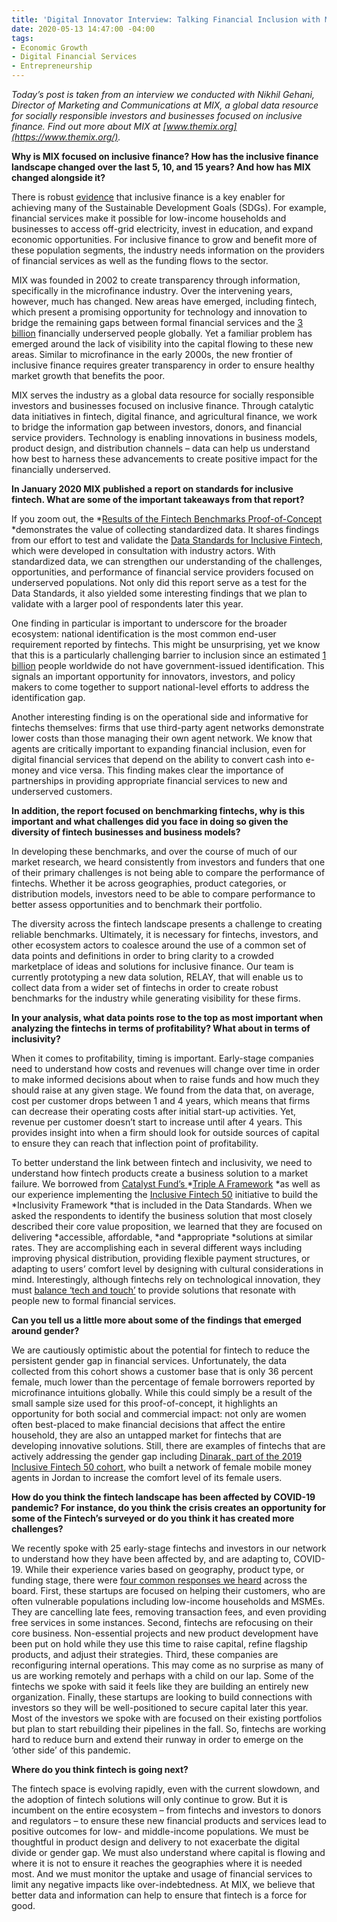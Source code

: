 ```yaml
---
title: 'Digital Innovator Interview: Talking Financial Inclusion with MIX'
date: 2020-05-13 14:47:00 -04:00
tags:
- Economic Growth
- Digital Financial Services
- Entrepreneurship
---
```


*Today’s post is taken from an interview we conducted with Nikhil Gehani, Director of Marketing and Communications at MIX, a global data resource for socially responsible investors and businesses focused on inclusive finance. Find out more about MIX at [www.themix.org](https://www.themix.org/).*

**Why is MIX focused on inclusive finance? How has the inclusive finance landscape changed over the last 5, 10, and 15 years? And how has MIX changed alongside it?**

There is robust [evidence](https://nextbillion.net/global-findex-sdgs-financial-inclusion/) that inclusive finance is a key enabler for achieving many of the Sustainable Development Goals (SDGs). For example, financial services make it possible for low-income households and businesses to access off-grid electricity, invest in education, and expand economic opportunities. For inclusive finance to grow and benefit more of these population segments, the industry needs information on the providers of financial services as well as the funding flows to the sector.

MIX was founded in 2002 to create transparency through information, specifically in the microfinance industry. Over the intervening years, however, much has changed. New areas have emerged, including fintech, which present a promising opportunity for technology and innovation to bridge the remaining gaps between formal financial services and the [3 billion](https://www.accion.org/four-ways-we-can-empower-financially-underserved-people-and-businesses) financially underserved people globally. Yet a familiar problem has emerged around the lack of visibility into the capital flowing to these new areas. Similar to microfinance in the early 2000s, the new frontier of inclusive finance requires greater transparency in order to ensure healthy market growth that benefits the poor.

MIX serves the industry as a global data resource for socially responsible investors and businesses focused on inclusive finance. Through catalytic data initiatives in fintech, digital finance, and agricultural finance, we work to bridge the information gap between investors, donors, and financial service providers. Technology is enabling innovations in business models, product design, and distribution channels – data can help us understand how best to harness these advancements to create positive impact for the financially underserved.

**In January 2020 MIX published a report on standards for inclusive fintech. What are some of the important takeaways from that report?**

If you zoom out, the *[Results of the Fintech Benchmarks Proof-of-Concept](https://www.themix.org/publications/fintech-benchmarks-report) *demonstrates the value of collecting standardized data. It shares findings from our effort to test and validate the [Data Standards for Inclusive Fintech](https://www.themix.org/data-standards), which were developed in consultation with industry actors. With standardized data, we can strengthen our understanding of the challenges, opportunities, and performance of financial service providers focused on underserved populations. Not only did this report serve as a test for the Data Standards, it also yielded some interesting findings that we plan to validate with a larger pool of respondents later this year.

One finding in particular is important to underscore for the broader ecosystem: national identification is the most common end-user requirement reported by fintechs. This might be unsurprising, yet we know that this is a particularly challenging barrier to inclusion since an estimated [1 billion](https://id4d.worldbank.org/global-dataset/visualization) people worldwide do not have government-issued identification. This signals an important opportunity for innovators, investors, and policy makers to come together to support national-level efforts to address the identification gap.

Another interesting finding is on the operational side and informative for fintechs themselves: firms that use third-party agent networks demonstrate lower costs than those managing their own agent network. We know that agents are critically important to expanding financial inclusion, even for digital financial services that depend on the ability to convert cash into e-money and vice versa. This finding makes clear the importance of partnerships in providing appropriate financial services to new and underserved customers.

**In addition, the report focused on benchmarking fintechs, why is this important and what challenges did you face in doing so given the diversity of fintech businesses and business models?**

In developing these benchmarks, and over the course of much of our market research, we heard consistently from investors and funders that one of their primary challenges is not being able to compare the performance of fintechs. Whether it be across geographies, product categories, or distribution models, investors need to be able to compare performance to better assess opportunities and to benchmark their portfolio.

The diversity across the fintech landscape presents a challenge to creating reliable benchmarks. Ultimately, it is necessary for fintechs, investors, and other ecosystem actors to coalesce around the use of a common set of data points and definitions in order to bring clarity to a crowded marketplace of ideas and solutions for inclusive finance. Our team is currently prototyping a new data solution, RELAY, that will enable us to collect data from a wider set of fintechs in order to create robust benchmarks for the industry while generating visibility for these firms.

**In your analysis, what data points rose to the top as most important when analyzing the fintechs in terms of profitability? What about in terms of inclusivity?**

When it comes to profitability, timing is important. Early-stage companies need to understand how costs and revenues will change over time in order to make informed decisions about when to raise funds and how much they should raise at any given stage. We found from the data that, on average, cost per customer drops between 1 and 4 years, which means that firms can decrease their operating costs after initial start-up activities. Yet, revenue per customer doesn’t start to increase until after 4 years. This provides insight into when a firm should look for outside sources of capital to ensure they can reach that inflection point of profitability.

To better understand the link between fintech and inclusivity, we need to understand how fintech products create a business solution to a market failure. We borrowed from [Catalyst Fund’s ](https://catalyst-fund.org/)*[Triple A Framework](https://catalyst-fund.org/) *as well as our experience implementing the [Inclusive Fintech 50](https://www.inclusivefintech50.com/) initiative to build the *Inclusivity Framework *that is included in the Data Standards. When we asked the respondents to identify the business solution that most closely described their core value proposition, we learned that they are focused on delivering *accessible, affordable, *and *appropriate *solutions at similar rates. They are accomplishing each in several different ways including improving physical distribution, providing flexible payment structures, or adapting to users’ comfort level by designing with cultural considerations in mind. Interestingly, although fintechs rely on technological innovation, they must [balance ‘tech and touch’](https://www.accion.org/the-tech-touch-balance) to provide solutions that resonate with people new to formal financial services.

**Can you tell us a little more about some of the findings that emerged around gender?**

We are cautiously optimistic about the potential for fintech to reduce the persistent gender gap in financial services. Unfortunately, the data collected from this cohort shows a customer base that is only 36 percent female, much lower than the percentage of female borrowers reported by microfinance intuitions globally. While this could simply be a result of the small sample size used for this proof-of-concept, it highlights an opportunity for both social and commercial impact: not only are women often best-placed to make financial decisions that affect the entire household, they are also an untapped market for fintechs that are developing innovative solutions. Still, there are examples of fintechs that are actively addressing the gender gap including [Dinarak, part of the 2019 Inclusive Fintech 50 cohort](https://www.inclusivefintech50.com/winners), who built a network of female mobile money agents in Jordan to increase the comfort level of its female users.

**How do you think the fintech landscape has been affected by COVID-19 pandemic? For instance, do you think the crisis creates an opportunity for some of the Fintech’s surveyed or do you think it has created more challenges?**

We recently spoke with 25 early-stage fintechs and investors in our network to understand how they have been affected by, and are adapting to, COVID-19. While their experience varies based on geography, product type, or funding stage, there were [four common responses we heard](https://www.themix.org/news-blog/disrupting-fintech-four-ways-early-stage-firms-are-adapting-to-deal-with-the-effects-of-covid-19) across the board. First, these startups are focused on helping their customers, who are often vulnerable populations including low-income households and MSMEs. They are cancelling late fees, removing transaction fees, and even providing free services in some instances. Second, fintechs are refocusing on their core business. Non-essential projects and new product development have been put on hold while they use this time to raise capital, refine flagship products, and adjust their strategies. Third, these companies are reconfiguring internal operations. This may come as no surprise as many of us are working remotely and perhaps with a child on our lap. Some of the fintechs we spoke with said it feels like they are building an entirely new organization. Finally, these startups are looking to build connections with investors so they will be well-positioned to secure capital later this year. Most of the investors we spoke with are focused on their existing portfolios but plan to start rebuilding their pipelines in the fall. So, fintechs are working hard to reduce burn and extend their runway in order to emerge on the ‘other side’ of this pandemic.

**Where do you think fintech is going next?**

The fintech space is evolving rapidly, even with the current slowdown, and the adoption of fintech solutions will only continue to grow. But it is incumbent on the entire ecosystem – from fintechs and investors to donors and regulators – to ensure these new financial products and services lead to positive outcomes for low- and middle-income populations. We must be thoughtful in product design and delivery to not exacerbate the digital divide or gender gap. We must also understand where capital is flowing and where it is not to ensure it reaches the geographies where it is needed most. And we must monitor the uptake and usage of financial services to limit any negative impacts like over-indebtedness. At MIX, we believe that better data and information can help to ensure that fintech is a force for good.